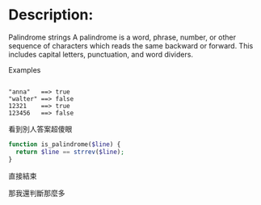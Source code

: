 # Description:
Palindrome strings
A palindrome is a word, phrase, number, or other sequence of characters which reads the same backward or forward. This includes capital letters, punctuation, and word dividers.

Examples
```

"anna"   ==> true
"walter" ==> false
12321    ==> true
123456   ==> false
```

看到別人答案超傻眼
```php
function is_palindrome($line) {
  return $line == strrev($line);
}
```

直接結束

那我還判斷那麼多